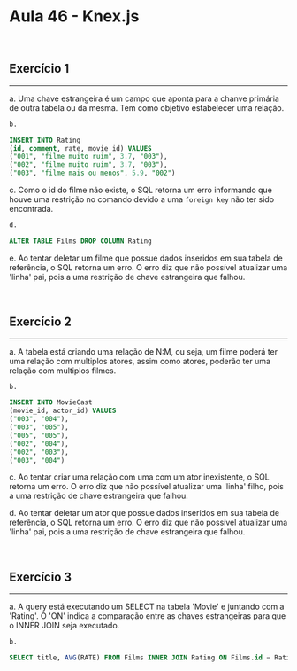 #  Aula 46 - Knex.js
<br>

## Exercício 1 
***
a. Uma chave estrangeira é um campo que aponta para a chanve primária de outra tabela ou da mesma. Tem como objetivo estabelecer uma relação.

```sql
b.

INSERT INTO Rating
(id, comment, rate, movie_id) VALUES 
("001", "filme muito ruim", 3.7, "003"),
("002", "filme muito ruim", 3.7, "003"),
("003", "filme mais ou menos", 5.9, "002")
```

c. Como o id do filme não existe, o SQL retorna um erro informando que houve uma restrição no comando devido a uma `foreign key` não ter sido encontrada. 

```sql
d. 

ALTER TABLE Films DROP COLUMN Rating
```
e. Ao tentar deletar um filme que possue dados inseridos em sua tabela de referência, o SQL retorna um erro. O erro diz que não possível atualizar uma 'linha' pai, pois a uma restrição de chave estrangeira que falhou.

<br>

## Exercício 2
***
a. A tabela está criando uma relação de N:M, ou seja, um filme poderá ter uma relação com multiplos atores, assim como atores, poderão ter uma relação com multiplos filmes.

```sql
b.

INSERT INTO MovieCast 
(movie_id, actor_id) VALUES
("003", "004"),
("003", "005"),
("005", "005"),
("002", "004"),
("002", "003"),
("003", "004")
```

c. Ao tentar criar uma relação com uma com um ator inexistente, o SQL retorna um erro. O erro diz que não possível atualizar uma 'linha' filho, pois a uma restrição de chave estrangeira que falhou.

d. Ao tentar deletar um ator que possue dados inseridos em sua tabela de referência, o SQL retorna um erro. O erro diz que não possível atualizar uma 'linha' pai, pois a uma restrição de chave estrangeira que falhou.

<br>

## Exercício 3
***
a. A query está executando um SELECT na tabela 'Movie' e juntando com a 'Rating'. O 'ON' indica a comparação entre as chaves estrangeiras para que o INNER JOIN seja executado.

```sql
b. 

SELECT title, AVG(RATE) FROM Films INNER JOIN Rating ON Films.id = Rating.movie_id GROUP BY title
```
